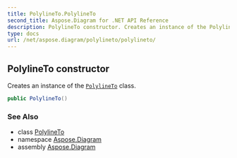 ```yaml
---
title: PolylineTo.PolylineTo
second_title: Aspose.Diagram for .NET API Reference
description: PolylineTo constructor. Creates an instance of the PolylineTo class
type: docs
url: /net/aspose.diagram/polylineto/polylineto/
---
```

## PolylineTo constructor

Creates an instance of the [`PolylineTo`](../) class.

```csharp
public PolylineTo()
```

### See Also

* class [PolylineTo](../)
* namespace [Aspose.Diagram](../../polylineto/)
* assembly [Aspose.Diagram](../../../)


